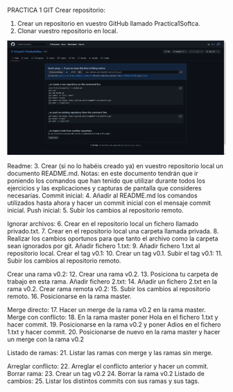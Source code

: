 PRACTICA 1 GIT
Crear repositorio: 
1.	Crear un repositorio en vuestro GitHub llamado Practica1Softca. 
2.	Clonar vuestro repositorio en local.

![Image text](https://github.com/ItsVega90/Imagenes/blob/main/Screenshots/001.png)



Readme:
3.	Crear (si no lo habéis creado ya) en vuestro repositorio local un documento README.md. Notas: en este documento tendrán que ir poniendo los comandos que han tenido que utilizar durante todos los ejercicios y las explicaciones y capturas de pantalla que consideres necesarias.
Commit inicial:
4.	Añadir al README.md los comandos utilizados hasta ahora y hacer un commit inicial con el mensaje commit inicial.
Push inicial:
5.	Subir los cambios al repositorio remoto.
 
 
Ignorar archivos:
6.	Crear en el repositorio local un fichero llamado privado.txt.
7.	Crear en el repositorio local una carpeta llamada privada.
8.	Realizar los cambios oportunos para que tanto el archivo como la carpeta sean ignorados por git.
Añadir fichero 1.txt:
9.	Añadir fichero 1.txt al repositorio local.
Crear el tag v0.1:
10.	Crear un tag v0.1.
Subir el tag v0.1:
11.	Subir los cambios al repositorio remoto.
 
 
 
 
 
Crear una rama v0.2:
12.	Crear una rama v0.2.
13.	Posiciona tu carpeta de trabajo en esta rama.
Añadir fichero 2.txt:
14.	Añadir un fichero 2.txt en la rama v0.2.
Crear rama remota v0.2:
15.	Subir los cambios al repositorio remoto.
16.	Posicionarse en la rama master.
 
 

Merge directo:
17.	Hacer un merge de la rama v0.2 en la rama master.
Merge con conflicto:
18.	En la rama master poner Hola en el fichero 1.txt y hacer commit.
19.	Posicionarse en la rama v0.2 y poner Adios en el fichero 1.txt y hacer commit.
20.	Posicionarse de nuevo en la rama master y hacer un merge con la rama v0.2
 
 
Listado de ramas:
21.	Listar las ramas con merge y las ramas sin merge.
 

Arreglar conflicto:
22.	Arreglar el conflicto anterior y hacer un commit.
Borrar rama:
23.	Crear un tag v0.2
24.	Borrar la rama v0.2
Listado de cambios:
25.	Listar los distintos commits con sus ramas y sus tags.
 
